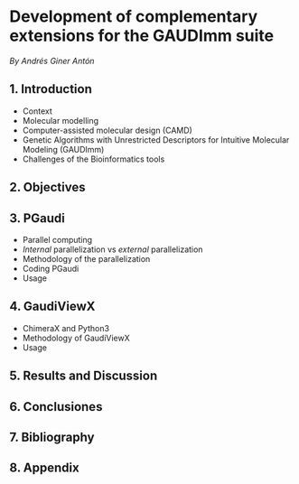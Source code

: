 Development of complementary extensions for the GAUDImm suite
=============================================================

*By Andrés Giner Antón*

## 1. Introduction

- Context
- Molecular modelling
- Computer-assisted molecular design (CAMD)
- Genetic Algorithms with Unrestricted Descriptors for Intuitive Molecular Modeling (GAUDImm)
- Challenges of the Bioinformatics tools

## 2. Objectives

## 3. PGaudi

- Parallel computing
- *Internal* parallelization vs *external* parallelization
- Methodology of the parallelization
- Coding PGaudi
- Usage

## 4. GaudiViewX

- ChimeraX and Python3
- Methodology of GaudiViewX
- Usage

## 5. Results and Discussion

## 6. Conclusiones

## 7. Bibliography

## 8. Appendix
